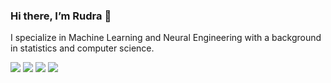 ### Hi there, I’m Rudra 👋

I specialize in Machine Learning and Neural Engineering with a background in statistics and computer science.


![](https://komarev.com/ghpvc/?username=rgs2151&color=ff69b4)
[![](https://img.shields.io/badge/LinkedIn-Profile-blue)](https://www.linkedin.com/in/rudramanisingha/)
[![](https://img.shields.io/badge/Portfolio-Website-31b079)](https://www.rudramanisingha.com/)
[![](https://img.shields.io/badge/Curriculum-Vitae-yellow)](https://www.rudramanisingha.com/assets/pdfs/Rudramani_Singha_Resume.pdf)
